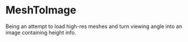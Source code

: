 # MeshToImage
Being an attempt to load high-res meshes and turn viewing angle into an image containing height info.
